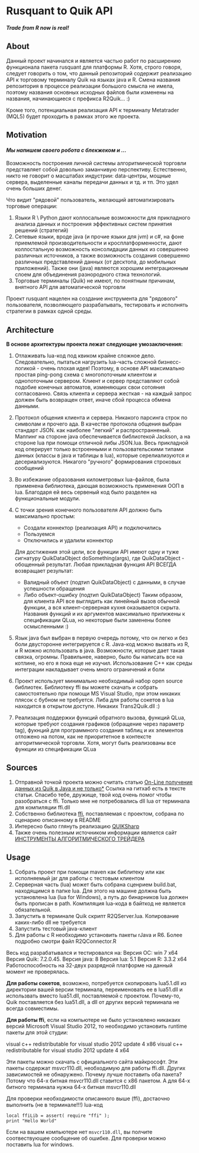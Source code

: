# Rusquant to Quik API
#### *Trade from R now is real!*

## About

Данный проект начинался и является частью работ по расширению функционала пакета rusquant для платформы R.
Хотя, строго говоря, следует говорить о том, что данный репозиторий содержит реализацию API к торговому терминалу Quik на языках java и R.
Смена названия репозитория в процессе реализации большого смысла не имела, поэтому названия основных исходных файлов были изменены на названия, начинающиеся с префикса R2Quik... :)

Кроме того, потенциальная реализация API к терминалу Мetatrader (MQL5) будет проходить в рамках этого же проекта.


## Motivation

#### *Мы напишем своего робота с блекжеком и ...*

Возможность построения личной системы алгоритмической торговли представляет собой довольно заманчивую перспективу.
Естественно, никто не говорит о масштабах индустрии: data-центры, мощные сервера, выделенные каналы передачи данных и тд. и тп. Это удел очень больших денег.

Что видит "рядовой" пользователь, желающий автоматизировать торговые операции:
1. Языки R \ Python дают коллосальные возможности для прикладного анализа данных и построения эффективных систем принятия решений (стратегий)
2. Сетевые языки, вроде java (и прочие языки для jvm) и c#, на фоне приемлемой производительности и кросплатформенности, дают коллостальную возможность консолидации данных из совершенно различных источников, а также возможность создания совершенно различных представлений данных (от десктопа, до мобильных приложений). Также они (java) являются хорошим интеграционным слоем для объединения разнородного стэка технологий.
3. Торговые терминалы (Quik) не имеют, по понятным причинам, внятного API для автоматической торговли

Проект rusquant нацелен на создание инструмента для "рядового" пользователя, позволяющего разрабатывать, тестировать и исполнять стратегии в рамках одной среды.

## Architecture

**В основе архитектуры проекта лежат следующие умозаключения:**
1. Отлаживать lua-код под квиком крайне сложное дело. Следовательно, пытаться нагрузить lua-часть сложной бизнесс-логикой - очень плохая идея!
   Поэтому, в основе API максимально простая ping-pong схема с многопоточным клиентом и однопоточным сервером. Клиент и сервер представляют собой подобие конечных автоматов, изменяющих свои сотояния согласованно. Связь клиента и сервера жесткая - на каждый запрос должен быть возвращен ответ, иначе сбой процесса обмена данными.

2. Протокол общения клиента и сервера. Никакого парсинга строк по символам и прочего ада. В качестве протокола общения выбран стандарт JSON. как наиболее "легкий" и распространненый.
   Маппинг на стороне java обеспечивается библиотекой Jackson, а на стороне lua при помощи отличной либы JSON.lua. Весь прикладной код оперирует только встроенными и пользовательскими типами данных (классы в java и таблицы в lua), которые серелиализуются и десериализуются. Никагого "ручного" формирования строковых сообщений

3. Во избежание образования километровых lua-файлов, была применена библиотека, дающая возможность применения ООП в lua. Благодаря ей весь сервеный код было разделен на функциональные модули.

4. С точки зрения конечного пользователя API должно быть максимально простым:
   * Создали коннектор (реализация API) и подключились
   * Пользуемся
   * Отключились и удалили коннектор

   Для достижения этой цели, все функции API имеют одну и туже сигнатуру QuikDataObject doSomething(args), где
   QuikDataObject - обощенный результат. Любая прикладная функция API ВСЕГДА возвращает результат:
   * Валидный объект (подтип QuikDataObject) с данными, в случае успешности обращения
   * Либо объект-ошибку (подтип QuikDataObject)
   Таким образом, для клиента API все выглядить как линейный вызов обычной функции, а вся клиент-серверная кухня оказывается скрыта.
   Названия функций и их аргументов максимально прилижены к спецификации QLua, но некоторые были заменены более осмысленными :)

5. Язык java был выбран в первую очередь потому, что он легко и без боли двусторонне интегрируется с R. Java-код можно вызвать из R, и R можно использовать в java. Возможности, которые дает такая связка, огромны. Правильнее, наверно, было бы написать все на котлине, но его я пока еще не изучил. Использование C++ как среды интеграции накладывает очень много ограничений и боли

6. Проект использует минимально необходимый набор open source библиотек. Библиотеку ffi вы можете скачать и собрать самостоятельно при помощи MS Visual Studio, при этом никаких плясок с бубном не требуется. Либа для работы сокетов в lua находится в открытом доступе. Никаких Trans2Quik.dll :)

7. Реализация поддержки функций обратного вызова, функций QLua, которые требуют создания графиков (обращение через параметр tag), фукнций для программного создания таблиц и их элементов отложено на потом, как не приоритетное в контексте алгоритмической торговли. Хотя, могут быть реализованы все функции из спецификации QLua

## Sources

1. Отправной точкой проекта можно считать статью [On-Line получение данных из Quik в Java и не только*](https://smart-lab.ru/blog/216370.php)
   Ссылка на гитхаб есть в тексте статьи. Спасибо тебе, дружище, твой код очень помог чтобы разобраться с ffi. Только мне не потребовались dll lua от терминала для компиляции ffi.dll
2. Собственно библиотека [ffi](https://github.com/jmckaskill/luaffi), поставляемая с проектом, собрана по сценарию описанному в README
3. Интересно было глянуть реализацию [QUIKSharp](https://github.com/finsight/QUIKSharp)
4. Также очень полезным источником информации является сайт [ИНСТРУМЕНТЫ АЛГОРИТМИЧЕСКОГО ТРЕЙДЕРА](https://quikluacsharp.ru/bez-rubriki/s-chego-nachat/)

## Usage

1. Собрать проект при помощи maven как библитеку или как исполняемый jar для работы с тестовым клиентом
2. Серверная часть (lua) может быть собрана сценрием build.bat, находящимся в папке lua. Для этого на машине должна быть установлена lua (lua for Windows), а путь до бинарников lua должен быть прописан в path. Компиляция lua-кода в байткод не является обязательной.
3. Запустить в терминале Quik скрипт R2QServer.lua. Копирование каких-либо dll не требуется
4. Запустить тестовый java-клиент
6. Для работы с R необходимо установить пакеты rJava и R6. Более подробно смотри файл R2QConnector.R

Весь код разрабатывался и тестировался на:
Версия ОС: win 7 x64
Версия Quik: 7.2.0.45.
Версия java: 8
Версия lua: 5.1
Версия R: 3.3.2 x64
Работоспособность на 32-двух разрядной платформе на данный момент не проверялась.


**Для работы сокетов**, возможно, потребуется скопировать lua5.1.dll из директории вашей версии терминала, переименовать ее в lua51.dll и использвать вместо lua51.dll, поставляемой с проектом.
Почему-то, Quik поставляется без lua51.dll, а dll от других версий терминала не всегда совместимы.


**Для работы ffi**, если на компьютере не было установлено никакаих версий Microsoft Visual Studio 2012, то необходимо установить runtime пакеты для этой студии:

visual c++ redistributable for visual studio 2012 update 4 x86
visual c++ redistributable for visual studio 2012 update 4 x64

Эти пакеты можно скачать с официального сайта майкрософт.
Эти пакеты содержат msvcr110.dll, необходимую для работы ffi.dll. Других зависимостей не обнаружено.
Почему лучше поставить оба пакета? Потому что 64-х битная msvcr110.dll ставится с x86 пакетом. А для 64-х битного терминала нужна 64-х битная msvcr110.dll

Для проверки необходимости описанного выше (ffi), достаочно выполнить (не в терминале!!!) lua-код
```
local ffiLib = assert( require "ffi" );
print "Hello World"
```
Если на вашем компьютере нет ``msvcr110.dll``, вы полчите соотвествующее сообщение об ошибке. Для проверки можно поставить lua for windows.